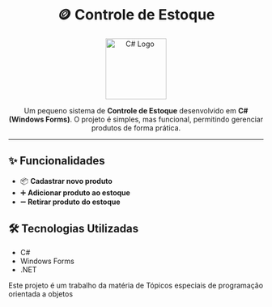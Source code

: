 <h1 align="center">🪙 Controle de Estoque</h1>

<p align="center">
  <img src="https://cdn.jsdelivr.net/gh/devicons/devicon@latest/icons/csharp/csharp-plain.svg" width="120" alt="C# Logo"/>
</p>

<p align="center">
  Um pequeno sistema de <b>Controle de Estoque</b> desenvolvido em <b>C# (Windows Forms)</b>.  
  O projeto é simples, mas funcional, permitindo gerenciar produtos de forma prática.
</p>

---

<h2>✨ Funcionalidades</h2>
<ul>
  <li>📦 <b>Cadastrar novo produto</b></li>
  <li>➕ <b>Adicionar produto ao estoque</b></li>
  <li>➖ <b>Retirar produto do estoque</b></li>
</ul>

<h2>🛠️ Tecnologias Utilizadas</h2>
<ul>
  <li>C#</li>
  <li>Windows Forms</li>
  <li>.NET</li>
</ul>

<p>Este projeto é um trabalho da matéria de Tópicos especiais de programação orientada a objetos</p>
